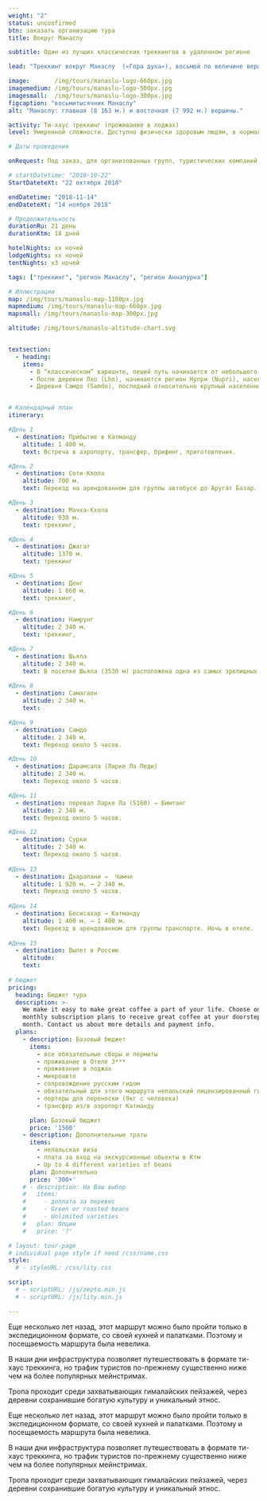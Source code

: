 ```yaml
---
weight: "2"
status: unconfirmed
btn: заказать организацию тура
title: Вокруг Манаслу

subtitle: Один из лучших классических треккингов в удаленном регионе

lead: "Треккинг вокруг Манаслу  («Гора духа»), восьмой по величине вершине мира, с переходом через перевал Ларкья Ла, с каждым годом привлекает все больше ценителей «настоящих» Гималаев. Тропа проходит среди захватывающих гималайских пейзажей, через деревни сохранившие богатую культуру и уникальный этнос. Маршрут понравится тем, кто предпочитает классический треккинг в отдаленном, но все еще диковатом районе непальских Гималаев."

image:       /img/tours/manaslu-logo-660px.jpg
imagemedium: /img/tours/manaslu-logo-500px.jpg
imagesmall:  /img/tours/manaslu-logo-300px.jpg
figcaption: "восьмитысячник Манаслу"
alt: "Манаслу: главная (8 163 м.) и восточная (7 992 м.) вершины."

activity: Ти-хаус треккинг (проживание в лоджах)
level: Умеренной сложности. Доступно физически здоровым людям, в нормальной физической форме. Специальной подготовки не требуется.

# Даты проведения

onRequest: Под заказ, для организованных групп, туристических компаний, клубов.

# startDatetime: "2018-10-22"
StartDateteXt: "22 октября 2018"

endDatetime: "2018-11-14"
endDateteXt: "14 ноября 2018"

# Продолжительность
durationRu: 21 день
durationKtm: 18 дней

hotelNights: xx ночей
lodgeNights: xx ночей
tentNights: x3 ночей

tags: ["треккинг", "регион Манаслу", "регион Аннапурна"]

# Иллюстрации
map: /img/tours/manaslu-map-1100px.jpg
mapmedium: /img/tours/manaslu-map-660px.jpg
mapsmall: /img/tours/manaslu-map-300px.jpg

altitude: /img/tours/manaslu-altitude-chart.svg


textsection:
  - heading: 
    items:
      - В “классическом” варианте, пеший путь начинается от небольшого города Аругат( Arughat), проходит через бамбуковые леса и деревни Гурунгов по узкому ущелью реки БудхиГандаки (Budhi Gandaki).
      - После деревни Лхо (Lho), начинается регион Нупри (Nupri), населенный иммигрантами из Тибета. По пути, разноцветные флаги, расписанные молитвами каменные стены,множество небольших монастырей.
      - Деревня Самдо (Samdo), последний относительно крупный населенный пункт по пути чрез Ларкья Ла. Выше, перед переходом через перевал можно провести еще ночь в местечкеЛаркья Пхеди, в специально построенных для туристов бараках или в своих палатках.


# Календарный план
itinerary:

#День 1
  - destination: Прибытие в Катманду
    altitude: 1 400 м.
    text: Встреча в аэропорту, трансфер, брифинг, приготовления.

#День 2
  - destination: Соти-Kхола
    altitude: 700 м.
    text: Переезд на арендованном для группы автобусе до Аругат Базар.

#День 3
  - destination: Мачха-Кхола
    altitude: 930 м.
    text: треккинг,

#День 4
  - destination: Джагат
    altitude: 1370 м.
    text: треккинг

#День 5
  - destination: Денг
    altitude: 1 860 м.
    text: треккинг,

#День 6
  - destination: Намрунг
    altitude: 2 340 м.
    text: треккинг,

#День 7
  - destination: Шьяла
    altitude: 2 340 м.
    text: В поселке Шьяла (3530 м) расположена одна из самых зрелищных смотровых площадок Гималаев с видами на Хималчули (7893 м), Нгади-Чули (7871 м) и Манаслу (8163 м).
   
#День 8
  - destination: Самагаон
    altitude: 2 340 м.
    text: 

#День 9
  - destination: Самдо
    altitude: 2 340 м.
    text: Переход около 5 часов.

#День 10
  - destination: Дарамсала (Ларке Ла Педи)
    altitude: 2 340 м.
    text: Переход около 5 часов.

#День 11   
  - destination: перевал Ларке Ла (5160) → Бимтанг
    altitude: 2 340 м.
    text: Переход около 5 часов.

#День 12
  - destination: Сурки
    altitude: 2 340 м.
    text: Переход около 5 часов.
   
#День 13
  - destination: Дхарапани →  Чамче
    altitude: 1 920 м. → 2 340 м.
    text: Переход около 5 часов.
    
#День 14
  - destination: Бесисахар → Катманду
    altitude: 1 400 м. → 1 400 м.
    text: Переезд в арендованном для группы транспорте. Ночь в отеле.
    
#День 15
  - destination: Вылет в Россию
    altitude: 
    text: 
    
# бюджет
pricing:
  heading: Бюджет тура
  description: >-
    We make it easy to make great coffee a part of your life. Choose one of our
    monthly subscription plans to receive great coffee at your doorstep each
    month. Contact us about more details and payment info.
  plans:
    - description: Базовый бюджет
      items:
        - все обязательные сборы и пермиты
        - проживание в Отеле 3***
        - проживание в лоджах
        - микроавто 
        - сопровождение русским гидом
        - обязательный для этого маршрута непальский лицензированный гид
        - портеры для переноски (9кг с человека)
        - трансфер из/в аэропорт Катманду

      plan: Базовый бюджет
      price: '1500'
    - description: Дополнительные траты
      items:
        - непальская виза
        - плата за вход на экскурсионные обьекты в Ктм
        - Up to 4 different varieties of beans
      plan: Дополнительно
      price: '300+'
    # - description: На Ваш выбор
    #   items:
    #     - доплата за перевес
    #     - Green or roasted beans
    #     - Unlimited varieties
    #   plan: Опции
    #   price: '?'

# layout: tour-page
# individual page style if need /css/name.css
style:
  # - styleURL: /css/lity.css

script:
  # - scriptURL: /js/zepto.min.js
  # - scriptURL: /js/lity.min.js

---
```



Еще несколько лет назад, этот маршрут можно было пройти только в экспедиционном формате, со своей кухней и палатками. Поэтому и посещаемость маршрута была невелика. 

В наши дни инфраструктура позволяет путешествовать в формате ти-хаус треккинга, но трафик туристов по-прежнему существенно ниже чем на более популярных мейнстримах.

Тропа проходит среди захватывающих гималайских пейзажей, через деревни сохранившие богатую культуру и уникальный этнос. 

<aside class=" f8">
	<p>Еще несколько лет назад, этот маршрут можно было пройти только в экспедиционном формате, со своей кухней и палатками. Поэтому и посещаемость маршрута была невелика.</p>

<p>В наши дни инфраструктура позволяет путешествовать в формате ти-хаус треккинга, но трафик туристов по-прежнему существенно ниже чем на более популярных мейнстримах.</p>

<p>Тропа проходит среди захватывающих гималайских пейзажей, через деревни сохранившие богатую культуру и уникальный этнос.</p>

</aside>
